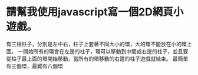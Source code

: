 # 請幫我使用javascript寫一個2D網頁小遊戲。
有三根柱子，分別是左中右，柱子上套著不同大小的環，大的環不能放在小的環上面。
一開始所有的環會在左邊的柱子，環可以移動到中間或右邊的柱子，並且要從柱子最上面的環開始移動，當所有的環移動的右邊的柱子遊戲就結束。
最簡單有三個環，最難有八個環

